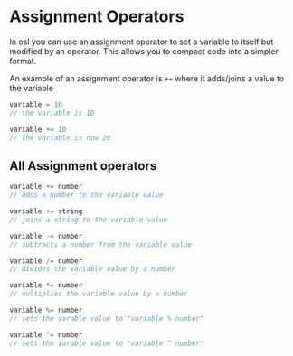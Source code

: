 # Assignment Operators

In osl you can use an assignment operator to set a variable to itself but modified by an operator. This allows you to compact code into a simpler format.&#x20;

An example of an assignment operator is `+=` where it adds/joins a value to the variable

```javascript
variable = 10
// the variable is 10

variable += 10
// the variable is now 20
```

## All Assignment operators

```javascript
variable += number
// adds a number to the variable value

variable += string
// joins a string to the variable value

variable -= number
// subtracts a number from the variable value

variable /= number
// divides the variable value by a number

variable *= number
// multiplies the variable value by a number

variable %= number
// sets the varable value to "variable % number"

variable ^= number
// sets the varable value to "variable ^ number"
```
